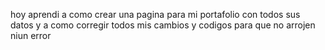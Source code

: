 <!--index.DilanF.html-->
hoy aprendi a como crear una pagina para mi portafolio con todos sus datos y a como corregir todos 
mis cambios y codigos para que no arrojen niun error 